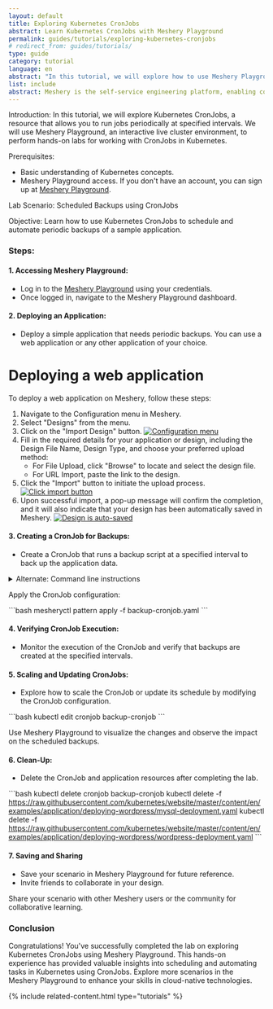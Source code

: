 ```yaml
---
layout: default
title: Exploring Kubernetes CronJobs
abstract: Learn Kubernetes CronJobs with Meshery Playground
permalink: guides/tutorials/exploring-kubernetes-cronjobs
# redirect_from: guides/tutorials/
type: guide
category: tutorial
language: en
abstract: "In this tutorial, we will explore how to use Meshery Playground, an interactive live cluster environment, to perform hands-on labs for managing Kubernetes CronJobs."
list: include
abstract: Meshery is the self-service engineering platform, enabling collaborative design and operation of cloud and cloud native infrastructure.
---
```


Introduction:
In this tutorial, we will explore Kubernetes CronJobs, a resource that allows you to run jobs periodically at specified intervals. We will use Meshery Playground, an interactive live cluster environment, to perform hands-on labs for working with CronJobs in Kubernetes.

Prerequisites:
- Basic understanding of Kubernetes concepts.
- Meshery Playground access. If you don't have an account, you can sign up at [Meshery Playground](https://meshery.layer5.io/play).

Lab Scenario: Scheduled Backups using CronJobs

Objective:
Learn how to use Kubernetes CronJobs to schedule and automate periodic backups of a sample application.

### Steps:

#### 1. **Accessing Meshery Playground:**
   - Log in to the [Meshery Playground](https://meshery.layer5.io/play) using your credentials.
   - Once logged in, navigate to the Meshery Playground dashboard.

#### 2. **Deploying an Application:**
   - Deploy a simple application that needs periodic backups. You can use a web application or any other application of your choice.


# Deploying a web application

To deploy a web application on Meshery, follow these steps:


1. Navigate to the Configuration menu in Meshery.
2. Select "Designs" from the menu.
3. Click on the "Import Design" button.
[![Configuration menu]({{site.baseurl}}/assets/img/meshery-design/configuration-menu-design-import.png)]({{site.baseurl}}/assets/img/meshery-design/configuration-menu-design-import.png)
4. Fill in the required details for your application or design, including the Design File Name, Design Type, and choose your preferred upload method:
   - For File Upload, click "Browse" to locate and select the design file.
   - For URL Import, paste the link to the design.
5. Click the "Import" button to initiate the upload process.
[![Click import button]({{site.baseurl}}/assets/img/meshery-design/click-import.png)]({{site.baseurl}}/assets/img/meshery-design/click-import.png)
6. Upon successful import, a pop-up message will confirm the completion, and it will also indicate that your design has been automatically saved in Meshery.
[![Design is auto-saved]({{site.baseurl}}/assets/img/meshery-design/design-auto-save.png)]({{site.baseurl}}/assets/img/meshery-design/design-auto-save.png)

<!-- 

Convey to user that MeshMap Designs are auto-saved. 

-->


#### 3. **Creating a CronJob for Backups:**

- Create a CronJob that runs a backup script at a specified interval to back up the application data.

<!--

Show user how to do this using MeshMap Designer to drag and drop components and configure them.

-->

   
<details>
<summary>
Alternate: Command line instructions
</summary>

\```yaml
# backup-cronjob.yaml
apiVersion: batch/v1beta1
kind: CronJob
metadata:
  name: backup-cronjob
spec:
  schedule: "0 * * * *"  # Run every hour
  jobTemplate:
    spec:
      template:
        spec:
          containers:
          - name: backup-container
            image: backup-image:latest  # Replace with your backup script image
            # Add volume mounts and commands as needed for backup
          restartPolicy: OnFailure
\```

</details>

Apply the CronJob configuration:

\```bash
mesheryctl pattern apply -f backup-cronjob.yaml
\```

#### 4. **Verifying CronJob Execution:**
   - Monitor the execution of the CronJob and verify that backups are created at the specified intervals.


<!-- 

Show user how to use Views and filters in MeshMap Visualizer.

-->


#### 5. **Scaling and Updating CronJobs:**
   - Explore how to scale the CronJob or update its schedule by modifying the CronJob configuration.


<!-- 

Show user how to use Designs and components in MeshMap Designer.

-->


\```bash
kubectl edit cronjob backup-cronjob
\```

Use Meshery Playground to visualize the changes and observe the impact on the scheduled backups.

#### 6. **Clean-Up:**
   - Delete the CronJob and application resources after completing the lab.


<!-- 

Show user how to use Designs and components in MeshMap Designer.

-->



\```bash
kubectl delete cronjob backup-cronjob
kubectl delete -f https://raw.githubusercontent.com/kubernetes/website/master/content/en/examples/application/deploying-wordpress/mysql-deployment.yaml
kubectl delete -f https://raw.githubusercontent.com/kubernetes/website/master/content/en/examples/application/deploying-wordpress/wordpress-deployment.yaml
\```

#### 7. **Saving and Sharing**
   - Save your scenario in Meshery Playground for future reference.
   - Invite friends to collaborate in your design.

<!-- 

Show user how to make Design public and share with other users in MeshMap Designer.

-->

Share your scenario with other Meshery users or the community for collaborative learning.

### Conclusion
Congratulations! You've successfully completed the lab on exploring Kubernetes CronJobs using Meshery Playground. This hands-on experience has provided valuable insights into scheduling and automating tasks in Kubernetes using CronJobs. Explore more scenarios in the Meshery Playground to enhance your skills in cloud-native technologies.

{% include related-content.html type="tutorials" %}